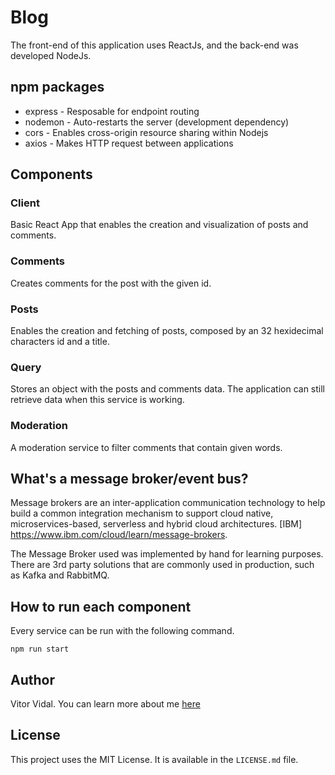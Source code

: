 # Blog

The front-end of this application uses ReactJs, and the back-end was developed NodeJs.

## npm packages

- express - Resposable for endpoint routing
- nodemon - Auto-restarts the server (development dependency)
- cors - Enables cross-origin resource sharing within Nodejs
- axios - Makes HTTP request between applications

## Components

### Client

Basic React App that enables the creation and visualization of posts and comments.

### Comments

Creates comments for the post with the given id.

### Posts

Enables the creation and fetching of posts, composed by an 32 hexidecimal characters id and a title.

### Query

Stores an object with the posts and comments data. The application can still retrieve data when this service is working.

### Moderation

A moderation service to filter comments that contain given words.

## What's a message broker/event bus?

Message brokers are an inter-application communication technology to help build a common integration mechanism to support cloud native, microservices-based, serverless and hybrid cloud architectures. [IBM] <https://www.ibm.com/cloud/learn/message-brokers>.

The Message Broker used was implemented by hand for learning purposes. There are 3rd party solutions that are commonly used in production, such as Kafka and RabbitMQ.

## How to run each component

Every service can be run with the following command.

```
npm run start
```

## Author

Vitor Vidal. You can learn more about me [here](https://github.com/vitorvidaldev)

## License

This project uses the MIT License. It is available in the `LICENSE.md` file.